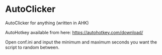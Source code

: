 # AutoClicker
AutoClicker for anything (written in AHK)

AutoHotkey available from here: https://autohotkey.com/download/ 

Open conf.ini and input the minimum and maximum seconds you want the script to random between.
